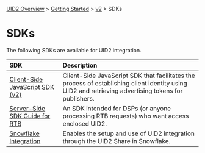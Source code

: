 [UID2 Overview](../../../README.md) > [Getting Started](../../getting-started.md) > [v2](../summary-doc-v2.md) > SDKs

# SDKs

The following SDKs are available for UID2 integration. 

| SDK | Description |
| :--- | :--- |
| [Client-Side JavaScript SDK (v2)](client-side-identity.md) | Client-Side JavaScript SDK that facilitates the process of establishing client identity using UID2 and retrieving advertising tokens for publishers. |
| [Server-Side SDK Guide for RTB](dsp-client-v1-overview.md) | An SDK intended for DSPs (or anyone processing RTB requests) who want access enclosed UID2.|
| [Snowflake Integration](snowflake_integration.md) | Enables the setup and use of UID2 integration through the UID2 Share in Snowflake. |

